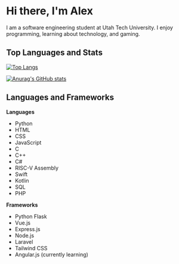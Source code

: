 # Hi there, I'm Alex

I am a software engineering student at Utah Tech University.  I enjoy programming, learning about technology, and gaming.

## Top Languages and Stats

[![Top Langs](https://github-readme-stats.vercel.app/api/top-langs/?username=cacutler&show_icons=true&theme=github_dark)](https://github.com/anuraghazra/github-readme-stats)

[![Anurag's GitHub stats](https://github-readme-stats.vercel.app/api?username=cacutler&show_icons=true&theme=github_dark)](https://github.com/anuraghazra/github-readme-stats)

## Languages and Frameworks

**Languages**

- Python
- HTML
- CSS
- JavaScript
- C
- C++
- C#
- RISC-V Assembly
- Swift
- Kotlin
- SQL
- PHP

**Frameworks**

- Python Flask
- Vue.js
- Express.js
- Node.js
- Laravel
- Tailwind CSS
- Angular.js (currently learning)

<!--
**cacutler/cacutler** is a ✨ _special_ ✨ repository because its `README.md` (this file) appears on your GitHub profile.

Here are some ideas to get you started:

- 🔭 I’m currently working on ...
- 🌱 I’m currently learning ...
- 👯 I’m looking to collaborate on ...
- 🤔 I’m looking for help with ...
- 💬 Ask me about ...
- 📫 How to reach me: ...
- 😄 Pronouns: ...
- ⚡ Fun fact: ...
-->
